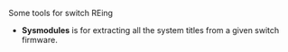 Some tools for switch REing
- **Sysmodules** is for extracting all the system titles from a given switch firmware.